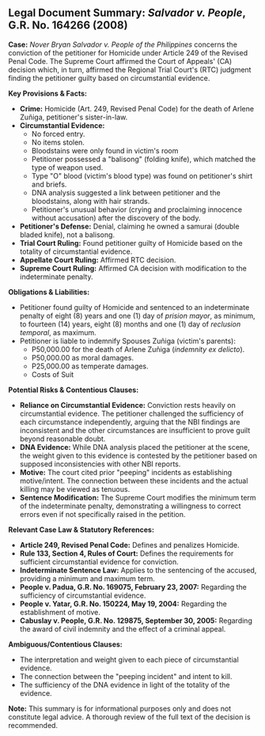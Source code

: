 ## Legal Document Summary: *Salvador v. People*, G.R. No. 164266 (2008)

**Case:** *Nover Bryan Salvador v. People of the Philippines* concerns the conviction of the petitioner for Homicide under Article 249 of the Revised Penal Code. The Supreme Court affirmed the Court of Appeals' (CA) decision which, in turn, affirmed the Regional Trial Court's (RTC) judgment finding the petitioner guilty based on circumstantial evidence.

**Key Provisions & Facts:**

*   **Crime:** Homicide (Art. 249, Revised Penal Code) for the death of Arlene Zuñiga, petitioner's sister-in-law.
*   **Circumstantial Evidence:**
    *   No forced entry.
    *   No items stolen.
    *   Bloodstains were only found in victim's room
    *   Petitioner possessed a "balisong" (folding knife), which matched the type of weapon used.
    *   Type "O" blood (victim's blood type) was found on petitioner's shirt and briefs.
    *   DNA analysis suggested a link between petitioner and the bloodstains, along with hair strands.
    *   Petitioner's unusual behavior (crying and proclaiming innocence without accusation) after the discovery of the body.
*   **Petitioner's Defense:** Denial, claiming he owned a samurai (double bladed knife), not a balisong.
*   **Trial Court Ruling:** Found petitioner guilty of Homicide based on the totality of circumstantial evidence.
*   **Appellate Court Ruling:** Affirmed RTC decision.
*   **Supreme Court Ruling:** Affirmed CA decision with modification to the indeterminate penalty.

**Obligations & Liabilities:**

*   Petitioner found guilty of Homicide and sentenced to an indeterminate penalty of eight (8) years and one (1) day of *prision mayor*, as minimum, to fourteen (14) years, eight (8) months and one (1) day of *reclusion temporal*, as maximum.
*   Petitioner is liable to indemnify Spouses Zuñiga (victim's parents):
    *   P50,000.00 for the death of Arlene Zuñiga (*indemnity ex delicto*).
    *   P50,000.00 as moral damages.
    *   P25,000.00 as temperate damages.
    *   Costs of Suit

**Potential Risks & Contentious Clauses:**

*   **Reliance on Circumstantial Evidence:** Conviction rests heavily on circumstantial evidence. The petitioner challenged the sufficiency of each circumstance independently, arguing that the NBI findings are inconsistent and the other circumstances are insufficient to prove guilt beyond reasonable doubt.
*   **DNA Evidence:** While DNA analysis placed the petitioner at the scene, the weight given to this evidence is contested by the petitioner based on supposed inconsistencies with other NBI reports.
*   **Motive:** The court cited prior "peeping" incidents as establishing motive/intent. The connection between these incidents and the actual killing may be viewed as tenuous.
*   **Sentence Modification:** The Supreme Court modifies the minimum term of the indeterminate penalty, demonstrating a willingness to correct errors even if not specifically raised in the petition.

**Relevant Case Law & Statutory References:**

*   **Article 249, Revised Penal Code:** Defines and penalizes Homicide.
*   **Rule 133, Section 4, Rules of Court:** Defines the requirements for sufficient circumstantial evidence for conviction.
*   **Indeterminate Sentence Law:** Applies to the sentencing of the accused, providing a minimum and maximum term.
*   **People v. Padua, G.R. No. 169075, February 23, 2007:** Regarding the sufficiency of circumstantial evidence.
*   **People v. Yatar, G.R. No. 150224, May 19, 2004:** Regarding the establishment of motive.
*   **Cabuslay v. People, G.R. No. 129875, September 30, 2005:** Regarding the award of civil indemnity and the effect of a criminal appeal.

**Ambiguous/Contentious Clauses:**

*   The interpretation and weight given to each piece of circumstantial evidence.
*   The connection between the "peeping incident" and intent to kill.
*   The sufficiency of the DNA evidence in light of the totality of the evidence.

**Note:** This summary is for informational purposes only and does not constitute legal advice. A thorough review of the full text of the decision is recommended.
